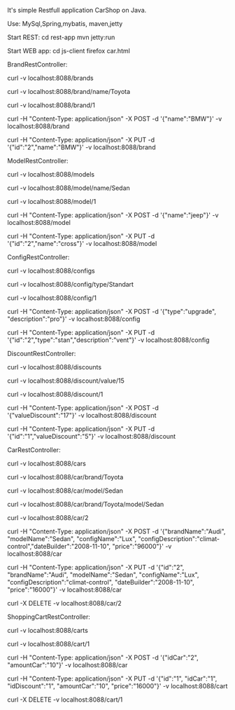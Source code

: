  It's simple Restfull application CarShop on Java.

Use: MySql,Spring,mybatis, maven,jetty

Start REST: cd rest-app mvn jetty:run

Start WEB app: cd js-client firefox  car.html

BrandRestController:

curl -v localhost:8088/brands

curl -v localhost:8088/brand/name/Toyota

curl -v localhost:8088/brand/1

curl -H "Content-Type: application/json" -X POST -d '{"name":"BMW"}' -v localhost:8088/brand

curl -H "Content-Type: application/json" -X PUT -d '{"id":"2","name":"BMW"}' -v localhost:8088/brand

ModelRestController:

curl -v localhost:8088/models

curl -v localhost:8088/model/name/Sedan

curl -v localhost:8088/model/1

curl -H "Content-Type: application/json" -X POST -d '{"name":"jeep"}' -v localhost:8088/model

curl -H "Content-Type: application/json" -X PUT -d '{"id":"2","name":"cross"}' -v localhost:8088/model

ConfigRestController:

curl -v localhost:8088/configs

curl -v localhost:8088/config/type/Standart

curl -v localhost:8088/config/1

curl -H "Content-Type: application/json" -X POST -d '{"type":"upgrade", "description":"pro"}' -v localhost:8088/config

curl -H "Content-Type: application/json" -X PUT -d '{"id":"2","type":"stan","description":"vent"}' -v localhost:8088/config

DiscountRestController:

curl -v localhost:8088/discounts

curl -v localhost:8088/discount/value/15

curl -v localhost:8088/discount/1

curl -H "Content-Type: application/json" -X POST -d '{"valueDiscount":"17"}' -v localhost:8088/discount

curl -H "Content-Type: application/json" -X PUT -d '{"id":"1","valueDiscount":"5"}' -v localhost:8088/discount

CarRestController:

curl -v localhost:8088/cars

curl -v localhost:8088/car/brand/Toyota

curl -v localhost:8088/car/model/Sedan

curl -v localhost:8088/car/brand/Toyota/model/Sedan

curl -v localhost:8088/car/2

curl -H "Content-Type: application/json" -X POST -d '{"brandName":"Audi", "modelName":"Sedan", "configName":"Lux", "configDescription":"climat-control","dateBuilder":"2008-11-10", "price":"96000"}' -v localhost:8088/car

curl -H "Content-Type: application/json" -X PUT -d '{"id":"2", "brandName":"Audi", "modelName":"Sedan", "configName":"Lux", "configDescription":"climat-control", "dateBuilder":"2008-11-10", "price":"16000"}' -v localhost:8088/car

curl -X DELETE -v localhost:8088/car/2

ShoppingCartRestController:

curl -v localhost:8088/carts

curl -v localhost:8088/cart/1

curl -H "Content-Type: application/json" -X POST -d '{"idCar":"2", "amountCar":"10"}' -v localhost:8088/car

curl -H "Content-Type: application/json" -X PUT -d '{"id":"1", "idCar":"1", "idDiscount":"1", "amountCar":"10", "price":"16000"}' -v localhost:8088/cart

curl -X DELETE -v localhost:8088/cart/1

